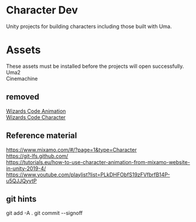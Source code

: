 # Character Dev
Unity projects for building characters including those built with Uma.

# Assets
These assets must be installed before the projects will open successfully.  
Uma2  
Cinemachine  
## removed
[Wizards Code Animation](https://github.com/TheWizardsCode/Animation)  
[Wizards Code Character](https://github.com/TheWizardsCode/Character)  

## Reference material
https://www.mixamo.com/#/?page=1&type=Character  
https://git-lfs.github.com/  
https://tutorials.eu/how-to-use-character-animation-from-mixamo-website-in-unity-2019-4/  
https://www.youtube.com/playlist?list=PLkDHFObfS19zFVfbrfB14P-u5QJJQyvtP  


## git hints
git add -A .
git commit --signoff
